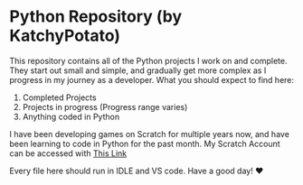 # Python Repository (by KatchyPotato)
This repository contains all of the Python projects I work on and complete. They start out small and simple, and gradually get more complex as I progress in my journey as a developer. What you should expect to find here: 
1. Completed Projects
2. Projects in progress (Progress range varies)
3. Anything coded in Python

I have been developing games on Scratch for multiple years now, and have been learning to code in Python for the past month. My Scratch Account can be accessed with [This Link](https://scratch.mit.edu/users/Katchy_Potato/) 

Every file here should run in IDLE and VS code. Have a good day! ❤️
